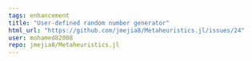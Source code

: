 ```yaml
---
tags: enhancement
title: "User-defined random number generator"
html_url: "https://github.com/jmejia8/Metaheuristics.jl/issues/24"
user: mohamed82008
repo: jmejia8/Metaheuristics.jl
---
```


